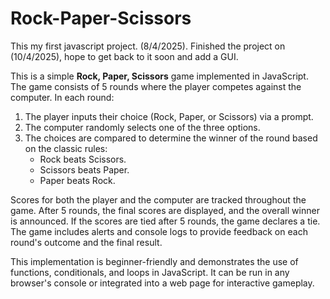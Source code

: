 # Rock-Paper-Scissors
This my first javascript project. (8/4/2025).
Finished the project on (10/4/2025), hope to get back to it soon and add a GUI.

This is a simple **Rock, Paper, Scissors** game implemented in JavaScript. The game consists of 5 rounds where the player competes against the computer. In each round:

1. The player inputs their choice (Rock, Paper, or Scissors) via a prompt.
2. The computer randomly selects one of the three options.
3. The choices are compared to determine the winner of the round based on the classic rules: 
   - Rock beats Scissors.
   - Scissors beats Paper.
   - Paper beats Rock.

Scores for both the player and the computer are tracked throughout the game. After 5 rounds, the final scores are displayed, and the overall winner is announced. If the scores are tied after 5 rounds, the game declares a tie. The game includes alerts and console logs to provide feedback on each round's outcome and the final result.

This implementation is beginner-friendly and demonstrates the use of functions, conditionals, and loops in JavaScript. It can be run in any browser's console or integrated into a web page for interactive gameplay.
